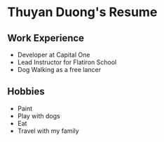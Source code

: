 # Thuyan Duong's Resume

## Work Experience

* Developer at Capital One
* Lead Instructor for Flatiron School
* Dog Walking as a free lancer

## Hobbies

* Paint
* Play with dogs
* Eat
* Travel with my family 
